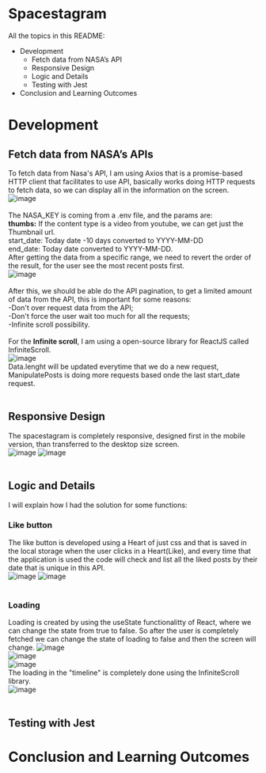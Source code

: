 # Spacestagram

All the topics in this README:
* Development
  * Fetch data from NASA’s API
  * Responsive Design
  * Logic and Details
  * Testing with Jest
* Conclusion and Learning Outcomes

# Development

## Fetch data from NASA’s APIs
To fetch data from Nasa's API, I am using Axios that is a promise-based HTTP client that facilitates to use API, basically works doing HTTP requests to fetch data, so we can display all in the information on the screen.
![image](https://user-images.githubusercontent.com/53789339/133918007-74d99b1b-6aa8-4e57-b163-ee5fa56b67eb.png)
<br><br>The NASA_KEY is coming from a .env file, and the params are:<br>
<b>thumbs:</b> If the content type is a video from youtube, we can get just the Thumbnail url.<br>
start_date: Today date -10 days converted to YYYY-MM-DD<br>
end_date: Today date converted to YYYY-MM-DD.<br>
After getting the data from a specific range, we need to revert the order of the result, for the user see the most recent posts first.<br>
![image](https://user-images.githubusercontent.com/53789339/133918157-6d0dce65-9cc8-4411-ac99-1d02213ef954.png)
<br><br>
After this, we should be able do the API pagination, to get a limited amount of data from the API, this is important for some reasons:<br>
-Don't over request data from the API;<br>
-Don't force the user wait too much for all the requests;<br>
-Infinite scroll possibility.
<br><br>
For the <b>Infinite scroll</b>, I am using a open-source library for ReactJS called InfiniteScroll.<br>
![image](https://user-images.githubusercontent.com/53789339/133918332-ec925cc1-5a73-4789-a9e2-d74ea0a21c5e.png)
<br>Data.lenght will be updated everytime that we do a new request, ManipulatePosts is doing more requests based onde the last start_date request.<br><br>

## Responsive Design
The spacestagram is completely responsive, designed first in the mobile version, than transferred to the desktop size screen.<br>
![image](https://user-images.githubusercontent.com/53789339/133974325-3435dfa1-2d04-47b5-8dd8-79976f68997b.png)
![image](https://user-images.githubusercontent.com/53789339/133974407-94b5e2a1-0675-4103-95dd-a45f9258099c.png)
<br><br>

## Logic and Details
I will explain how I had the solution for some functions:<br>
### Like button
The like button is developed using a Heart of just css and that is saved in the local storage when the user clicks in a Heart(Like), and every time that the application is used the code will check and list all the liked posts by their date that is unique in this API.<br>
![image](https://user-images.githubusercontent.com/53789339/133974694-561b11cd-a3d4-4db9-bb0d-151a0b385565.png)
![image](https://user-images.githubusercontent.com/53789339/133974733-76942856-118a-4341-aace-ecbb86d12338.png)
<br><br>
### Loading
Loading is created by using the useState functionalitty of React, where we can change the state from true to false. So after the user is completely fetched we can change the state of loading to false and then the screen will change.
![image](https://user-images.githubusercontent.com/53789339/133975096-215d17e5-0775-4827-8a05-984ec2a1994a.png)<br>
![image](https://user-images.githubusercontent.com/53789339/133975119-2fcb4eae-7ce0-4690-8492-a1b5cee6dc2b.png)<br>
![image](https://user-images.githubusercontent.com/53789339/133975133-be788268-142c-4800-98f1-b9468d846c28.png)<br>
The loading in the "timeline" is completely done using the InfiniteScroll library.<br>
![image](https://user-images.githubusercontent.com/53789339/133975188-5aa64544-3a68-418a-894f-f4c1b3e6f3df.png)
<br><br>

## Testing with Jest

# Conclusion and Learning Outcomes
